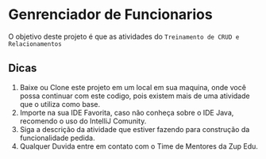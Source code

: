 # Genrenciador de Funcionarios

O objetivo deste projeto é que as atividades do `Treinamento de CRUD e Relacionamentos` 

## Dicas

1. Baixe ou Clone este projeto em um local em sua maquina, onde você possa continuar com este codigo, pois existem mais de uma atividade que o utiliza como base.
2. Importe na sua IDE Favorita, caso não conheça sobre o IDE Java, recomendo o uso do IntelliJ Comunity.
3. Siga a descrição da atividade que estiver fazendo para construção da funcionalidade pedida.
4. Qualquer Duvida entre em contato com o Time de Mentores da Zup Edu.